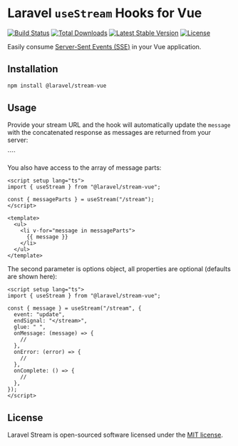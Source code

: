 # Laravel `useStream` Hooks for Vue

<p align="left">
<a href="https://github.com/laravel/stream/actions/workflows/tests.yml"><img src="https://github.com/laravel/stream/actions/workflows/tests.yml/badge.svg" alt="Build Status"></a>
<a href="https://www.npmjs.com/package/@laravel/stream-vue"><img src="https://img.shields.io/npm/dt/@laravel/stream-vue" alt="Total Downloads"></a>
<a href="https://www.npmjs.com/package/@laravel/stream-vue"><img src="https://img.shields.io/npm/v/@laravel/stream-vue" alt="Latest Stable Version"></a>
<a href="https://www.npmjs.com/package/@laravel/stream-vue"><img src="https://img.shields.io/npm/l/@laravel/stream-vue" alt="License"></a>
</p>

Easily consume [Server-Sent Events (SSE)](https://laravel.com/docs/12.x/responses#event-streams) in your Vue application.

## Installation

```bash
npm install @laravel/stream-vue
```

## Usage

Provide your stream URL and the hook will automatically update the `message` with the concatenated response as messages are returned from your server:

<script setup lang="ts">
import { useStream } from "@laravel/stream-vue";

const { message } = useStream("/stream");
</script>

<template>
    <div>{{ message }}</div>
</template>
````

You also have access to the array of message parts:

```vue
<script setup lang="ts">
import { useStream } from "@laravel/stream-vue";

const { messageParts } = useStream("/stream");
</script>

<template>
  <ul>
    <li v-for="message in messageParts">
      {{ message }}
    </li>
  </ul>
</template>
```

The second parameter is options object, all properties are optional (defaults are shown here):

```vue
<script setup lang="ts">
import { useStream } from "@laravel/stream-vue";

const { message } = useStream("/stream", {
  event: "update",
  endSignal: "</stream>",
  glue: " ",
  onMessage: (message) => {
    //
  },
  onError: (error) => {
    //
  },
  onComplete: () => {
    //
  },
});
</script>
```

## License

Laravel Stream is open-sourced software licensed under the [MIT license](LICENSE.md).
